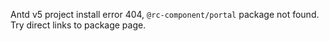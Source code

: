 Antd v5 project install error 404, `@rc-component/portal` package not found. Try direct links to package page.
